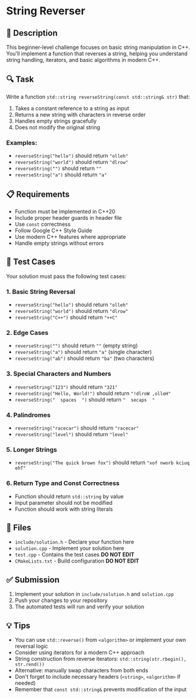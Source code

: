 # String Reverser

## 🎯 Description
This beginner-level challenge focuses on basic string manipulation in C++. You'll implement a function that reverses a string, helping you understand string handling, iterators, and basic algorithms in modern C++.

## 🔍 Task
Write a function `std::string reverseString(const std::string& str)` that:
1. Takes a constant reference to a string as input
2. Returns a new string with characters in reverse order
3. Handles empty strings gracefully
4. Does not modify the original string

### Examples:
- `reverseString("hello")` should return `"olleh"`
- `reverseString("world")` should return `"dlrow"`
- `reverseString("")` should return `""`
- `reverseString("a")` should return `"a"`

## 📋 Requirements
- Function must be implemented in C++20
- Include proper header guards in header file
- Use `const` correctness
- Follow Google C++ Style Guide
- Use modern C++ features where appropriate
- Handle empty strings without errors

## 🧪 Test Cases
Your solution must pass the following test cases:

### 1. Basic String Reversal
- `reverseString("hello")` should return `"olleh"`
- `reverseString("world")` should return `"dlrow"`
- `reverseString("C++")` should return `"++C"`

### 2. Edge Cases
- `reverseString("")` should return `""` (empty string)
- `reverseString("a")` should return `"a"` (single character)
- `reverseString("ab")` should return `"ba"` (two characters)

### 3. Special Characters and Numbers
- `reverseString("123")` should return `"321"`
- `reverseString("Hello, World!")` should return `"!dlroW ,olleH"`
- `reverseString("  spaces  ")` should return `"  secaps  "`

### 4. Palindromes
- `reverseString("racecar")` should return `"racecar"`
- `reverseString("level")` should return `"level"`

### 5. Longer Strings
- `reverseString("The quick brown fox")` should return `"xof nworb kciuq ehT"`

### 6. Return Type and Const Correctness
- Function should return `std::string` by value
- Input parameter should not be modified
- Function should work with string literals

## 📁 Files
- `include/solution.h` - Declare your function here
- `solution.cpp` - Implement your solution here
- `test.cpp` - Contains the test cases **DO NOT EDIT**
- `CMakeLists.txt` - Build configuration **DO NOT EDIT**

## ✅ Submission
1. Implement your solution in `include/solution.h` and `solution.cpp`
2. Push your changes to your repository
3. The automated tests will run and verify your solution

## 💡 Tips
- You can use `std::reverse()` from `<algorithm>` or implement your own reversal logic
- Consider using iterators for a modern C++ approach
- String construction from reverse iterators: `std::string(str.rbegin(), str.rend())`
- Alternative: manually swap characters from both ends
- Don't forget to include necessary headers (`<string>`, `<algorithm>` if needed)
- Remember that `const std::string&` prevents modification of the input
